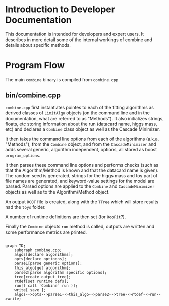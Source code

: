 # Introduction to Developer Documentation

This documentation is intended for developers and expert users. 
It describes in more detail some of the internal workings of combine and details about specific methods.

# Program Flow


The main `combine` binary is compiled from `combine.cpp`

## bin/combine.cpp

`combine.cpp` first instantiates pointes to each of the fitting algorithms as derived classes of `LimitAlgo` objects (on the command line and in the documentation, what are referred to as "Methods").
It also initializes strings, floats, etc storing information about the run (datacard name, higgs mass, etc) and declares a `Combine` class object as well as the Cascade Minimizer.

It then takes the command line options from each of the algorithms (a.k.a. "Methods"), from the `Combine` object, and from the `CascadeMinimizer` and adds several generic, algorithm independent, options, all stored as boost `program_options`.

It then parses these command line options and performs checks (such as that the Algorithm/Method is known and that the datacard name is given).
The random seed is generated, strings for the higgs mass and toy part of file names are generated, and keyword-value settings for the model are parsed. 
Parsed options are applied to the `Combine` and `CascadeMinimizer` objects as well as to the Algorithm/Method object.

An output `ROOT` file is created, along with the `TTree` which will store results nad the `toys` folder.

A number of runtime definitions are then set (for `RooFit`?).

Finally the `Combine` objects `run` method is called, outputs are written and some performance metrics are printed.

```mermaid

graph TD;
    subgraph combine.cpp;
    algos[declare algorithms];
    opts[declare optioons];
    parse1[parse generic options]; 
    this_algo[get algorithm];
    parse2[parse algorithm specific options];
    tree[create output tree];
    rtdef[set runtime defs];
    run[( call `Combine` run )];
    write[ save ];
    algos-->opts-->parse1-->this_algo-->parse2-->tree-->rtdef-->run-->write;
```
